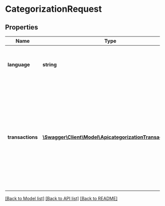 # CategorizationRequest

## Properties
Name | Type | Description | Notes
------------ | ------------- | ------------- | -------------
**language** | **string** | Two-letter ISO 639-1 code for the language of the transaction. | 
**transactions** | [**\Swagger\Client\Model\ApicategorizationTransactions[]**](ApicategorizationTransactions.md) | An array of transaction objects that you want categorized.   **Note:** Each object corresponds to one, unique transaction and you can send through up to 10,000 transactions per request. | 

[[Back to Model list]](../../README.md#documentation-for-models) [[Back to API list]](../../README.md#documentation-for-api-endpoints) [[Back to README]](../../README.md)

